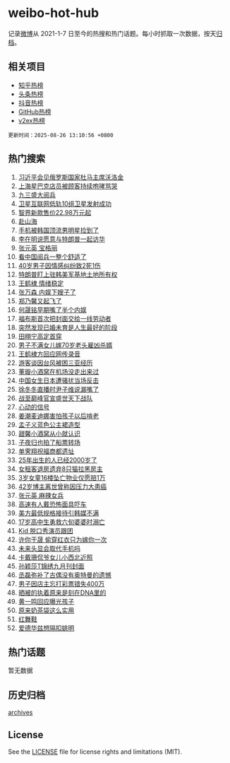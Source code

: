 # weibo-hot-hub

记录[微博](https://www.weibo.com)从 2021-1-7 日至今的热搜和热门话题。每小时抓取一次数据，按天[归档](archives)。

## 相关项目

- [知乎热榜](https://github.com/lonnyzhang423/zhihu-hot-hub)
- [头条热榜](https://github.com/lonnyzhang423/toutiao-hot-hub)
- [抖音热榜](https://github.com/lonnyzhang423/douyin-hot-hub)
- [GitHub热榜](https://github.com/lonnyzhang423/github-hot-hub)
- [v2ex热榜](https://github.com/lonnyzhang423/v2ex-hot-hub)


`更新时间：2025-08-26 13:10:56 +0800`

## 热门搜索

1. [习近平会见俄罗斯国家杜马主席沃洛金](https://m.weibo.cn/search?containerid=100103type%3D1%26t%3D10%26q%3D%23%E4%B9%A0%E8%BF%91%E5%B9%B3%E4%BC%9A%E8%A7%81%E4%BF%84%E7%BD%97%E6%96%AF%E5%9B%BD%E5%AE%B6%E6%9D%9C%E9%A9%AC%E4%B8%BB%E5%B8%AD%E6%B2%83%E6%B4%9B%E9%87%91%23&stream_entry_id=51&isnewpage=1&extparam=seat%3D1%26cate%3D10103%26filter_type%3Drealtimehot%26stream_entry_id%3D51%26q%3D%2523%25E4%25B9%25A0%25E8%25BF%2591%25E5%25B9%25B3%25E4%25BC%259A%25E8%25A7%2581%25E4%25BF%2584%25E7%25BD%2597%25E6%2596%25AF%25E5%259B%25BD%25E5%25AE%25B6%25E6%259D%259C%25E9%25A9%25AC%25E4%25B8%25BB%25E5%25B8%25AD%25E6%25B2%2583%25E6%25B4%259B%25E9%2587%2591%2523%26c_type%3D51%26dgr%3D0%26pos%3D0%26display_time%3D1756185054%26pre_seqid%3D17561850544020502253148)
1. [上海星巴克店员被顾客持续咆哮骂哭](https://m.weibo.cn/search?containerid=100103type%3D1%26t%3D10%26q%3D%23%E4%B8%8A%E6%B5%B7%E6%98%9F%E5%B7%B4%E5%85%8B%E5%BA%97%E5%91%98%E8%A2%AB%E9%A1%BE%E5%AE%A2%E6%8C%81%E7%BB%AD%E5%92%86%E5%93%AE%E9%AA%82%E5%93%AD%23&stream_entry_id=31&isnewpage=1&extparam=seat%3D1%26filter_type%3Drealtimehot%26flag%3D1%26lcate%3D5001%26cate%3D5001%26dgr%3D0%26c_type%3D31%26stream_entry_id%3D31%26q%3D%2523%25E4%25B8%258A%25E6%25B5%25B7%25E6%2598%259F%25E5%25B7%25B4%25E5%2585%258B%25E5%25BA%2597%25E5%2591%2598%25E8%25A2%25AB%25E9%25A1%25BE%25E5%25AE%25A2%25E6%258C%2581%25E7%25BB%25AD%25E5%2592%2586%25E5%2593%25AE%25E9%25AA%2582%25E5%2593%25AD%2523%26band_rank%3D1%26realpos%3D1%26pos%3D0%26display_time%3D1756185054%26pre_seqid%3D17561850544020502253148)
1. [九三盛大阅兵](https://m.weibo.cn/search?containerid=100103type%3D1%26t%3D10%26q%3D%23%E4%B9%9D%E4%B8%89%E7%9B%9B%E5%A4%A7%E9%98%85%E5%85%B5%23&stream_entry_id=31&isnewpage=1&extparam=seat%3D1%26filter_type%3Drealtimehot%26flag%3D1%26lcate%3D5001%26cate%3D5001%26dgr%3D0%26c_type%3D31%26stream_entry_id%3D31%26q%3D%2523%25E4%25B9%259D%25E4%25B8%2589%25E7%259B%259B%25E5%25A4%25A7%25E9%2598%2585%25E5%2585%25B5%2523%26band_rank%3D2%26realpos%3D2%26pos%3D1%26display_time%3D1756185054%26pre_seqid%3D17561850544020502253148)
1. [卫星互联网低轨10组卫星发射成功](https://m.weibo.cn/search?containerid=100103type%3D1%26t%3D10%26q%3D%23%E5%8D%AB%E6%98%9F%E4%BA%92%E8%81%94%E7%BD%91%E4%BD%8E%E8%BD%A810%E7%BB%84%E5%8D%AB%E6%98%9F%E5%8F%91%E5%B0%84%E6%88%90%E5%8A%9F%23&stream_entry_id=31&isnewpage=1&extparam=seat%3D1%26filter_type%3Drealtimehot%26flag%3D0%26lcate%3D5001%26cate%3D5001%26dgr%3D0%26c_type%3D31%26stream_entry_id%3D31%26q%3D%2523%25E5%258D%25AB%25E6%2598%259F%25E4%25BA%2592%25E8%2581%2594%25E7%25BD%2591%25E4%25BD%258E%25E8%25BD%25A810%25E7%25BB%2584%25E5%258D%25AB%25E6%2598%259F%25E5%258F%2591%25E5%25B0%2584%25E6%2588%2590%25E5%258A%259F%2523%26band_rank%3D3%26realpos%3D3%26pos%3D2%26display_time%3D1756185054%26pre_seqid%3D17561850544020502253148)
1. [智界新款售价22.98万元起](https://m.weibo.cn/search?containerid=100103type%3D1%26t%3D10%26q%3D%23%E6%99%BA%E7%95%8C%E6%96%B0%E6%AC%BE%E5%94%AE%E4%BB%B722.98%E4%B8%87%E5%85%83%E8%B5%B7%23&stream_entry_id=31&isnewpage=1&extparam=seat%3D1%26filter_type%3Drealtimehot%26c_type%3D31%26lcate%3D5001%26cate%3D5001%26adid%3D298601%26band_rank%3D4%26is_ad_pos%3D1%26stream_entry_id%3D31%26q%3D%2523%25E6%2599%25BA%25E7%2595%258C%25E6%2596%25B0%25E6%25AC%25BE%25E5%2594%25AE%25E4%25BB%25B722.98%25E4%25B8%2587%25E5%2585%2583%25E8%25B5%25B7%2523%26topic_ad%3D1%26dgr%3D0%26pos%3D3%26display_time%3D1756185054%26pre_seqid%3D17561850544020502253148)
1. [赴山海](https://m.weibo.cn/search?containerid=100103type%3D1%26t%3D10%26q%3D%E8%B5%B4%E5%B1%B1%E6%B5%B7&stream_entry_id=31&isnewpage=1&extparam=seat%3D1%26filter_type%3Drealtimehot%26flag%3D2%26lcate%3D5001%26cate%3D5001%26dgr%3D0%26c_type%3D31%26stream_entry_id%3D31%26q%3D%25E8%25B5%25B4%25E5%25B1%25B1%25E6%25B5%25B7%26band_rank%3D4%26realpos%3D4%26pos%3D4%26display_time%3D1756185054%26pre_seqid%3D17561850544020502253148)
1. [手机被韩国顶流男明星捡到了](https://m.weibo.cn/search?containerid=100103type%3D1%26t%3D10%26q%3D%E6%89%8B%E6%9C%BA%E8%A2%AB%E9%9F%A9%E5%9B%BD%E9%A1%B6%E6%B5%81%E7%94%B7%E6%98%8E%E6%98%9F%E6%8D%A1%E5%88%B0%E4%BA%86&stream_entry_id=31&isnewpage=1&extparam=seat%3D1%26filter_type%3Drealtimehot%26flag%3D1%26lcate%3D5001%26cate%3D5001%26dgr%3D0%26c_type%3D31%26stream_entry_id%3D31%26q%3D%25E6%2589%258B%25E6%259C%25BA%25E8%25A2%25AB%25E9%259F%25A9%25E5%259B%25BD%25E9%25A1%25B6%25E6%25B5%2581%25E7%2594%25B7%25E6%2598%258E%25E6%2598%259F%25E6%258D%25A1%25E5%2588%25B0%25E4%25BA%2586%26band_rank%3D5%26realpos%3D5%26pos%3D5%26display_time%3D1756185054%26pre_seqid%3D17561850544020502253148)
1. [李在明说愿意与特朗普一起访华](https://m.weibo.cn/search?containerid=100103type%3D1%26t%3D10%26q%3D%23%E6%9D%8E%E5%9C%A8%E6%98%8E%E8%AF%B4%E6%84%BF%E6%84%8F%E4%B8%8E%E7%89%B9%E6%9C%97%E6%99%AE%E4%B8%80%E8%B5%B7%E8%AE%BF%E5%8D%8E%23&stream_entry_id=31&isnewpage=1&extparam=seat%3D1%26filter_type%3Drealtimehot%26flag%3D0%26lcate%3D5001%26cate%3D5001%26dgr%3D0%26c_type%3D31%26stream_entry_id%3D31%26q%3D%2523%25E6%259D%258E%25E5%259C%25A8%25E6%2598%258E%25E8%25AF%25B4%25E6%2584%25BF%25E6%2584%258F%25E4%25B8%258E%25E7%2589%25B9%25E6%259C%2597%25E6%2599%25AE%25E4%25B8%2580%25E8%25B5%25B7%25E8%25AE%25BF%25E5%258D%258E%2523%26band_rank%3D6%26realpos%3D6%26pos%3D6%26display_time%3D1756185054%26pre_seqid%3D17561850544020502253148)
1. [张元英 宝格丽](https://m.weibo.cn/search?containerid=100103type%3D1%26t%3D10%26q%3D%E5%BC%A0%E5%85%83%E8%8B%B1+%E5%AE%9D%E6%A0%BC%E4%B8%BD&stream_entry_id=31&isnewpage=1&extparam=seat%3D1%26filter_type%3Drealtimehot%26flag%3D0%26lcate%3D5001%26cate%3D5001%26dgr%3D0%26c_type%3D31%26stream_entry_id%3D31%26q%3D%25E5%25BC%25A0%25E5%2585%2583%25E8%258B%25B1%2520%25E5%25AE%259D%25E6%25A0%25BC%25E4%25B8%25BD%26band_rank%3D7%26realpos%3D7%26pos%3D7%26display_time%3D1756185054%26pre_seqid%3D17561850544020502253148)
1. [看中国阅兵一整个舒适了](https://m.weibo.cn/search?containerid=100103type%3D1%26t%3D10%26q%3D%23%E7%9C%8B%E4%B8%AD%E5%9B%BD%E9%98%85%E5%85%B5%E4%B8%80%E6%95%B4%E4%B8%AA%E8%88%92%E9%80%82%E4%BA%86%23&stream_entry_id=31&isnewpage=1&extparam=seat%3D1%26filter_type%3Drealtimehot%26flag%3D0%26lcate%3D5001%26cate%3D5001%26dgr%3D0%26c_type%3D31%26stream_entry_id%3D31%26q%3D%2523%25E7%259C%258B%25E4%25B8%25AD%25E5%259B%25BD%25E9%2598%2585%25E5%2585%25B5%25E4%25B8%2580%25E6%2595%25B4%25E4%25B8%25AA%25E8%2588%2592%25E9%2580%2582%25E4%25BA%2586%2523%26band_rank%3D8%26realpos%3D8%26pos%3D8%26display_time%3D1756185054%26pre_seqid%3D17561850544020502253148)
1. [40岁男子因情感纠纷致2死1伤](https://m.weibo.cn/search?containerid=100103type%3D1%26t%3D10%26q%3D%2340%E5%B2%81%E7%94%B7%E5%AD%90%E5%9B%A0%E6%83%85%E6%84%9F%E7%BA%A0%E7%BA%B7%E8%87%B42%E6%AD%BB1%E4%BC%A4%23&stream_entry_id=31&isnewpage=1&extparam=seat%3D1%26filter_type%3Drealtimehot%26flag%3D0%26lcate%3D5001%26cate%3D5001%26dgr%3D0%26c_type%3D31%26stream_entry_id%3D31%26q%3D%252340%25E5%25B2%2581%25E7%2594%25B7%25E5%25AD%2590%25E5%259B%25A0%25E6%2583%2585%25E6%2584%259F%25E7%25BA%25A0%25E7%25BA%25B7%25E8%2587%25B42%25E6%25AD%25BB1%25E4%25BC%25A4%2523%26band_rank%3D9%26realpos%3D9%26pos%3D9%26display_time%3D1756185054%26pre_seqid%3D17561850544020502253148)
1. [特朗普盯上驻韩美军基地土地所有权](https://m.weibo.cn/search?containerid=100103type%3D1%26t%3D10%26q%3D%23%E7%89%B9%E6%9C%97%E6%99%AE%E7%9B%AF%E4%B8%8A%E9%A9%BB%E9%9F%A9%E7%BE%8E%E5%86%9B%E5%9F%BA%E5%9C%B0%E5%9C%9F%E5%9C%B0%E6%89%80%E6%9C%89%E6%9D%83%23&stream_entry_id=31&isnewpage=1&extparam=seat%3D1%26filter_type%3Drealtimehot%26flag%3D1%26lcate%3D5001%26cate%3D5001%26dgr%3D0%26c_type%3D31%26stream_entry_id%3D31%26q%3D%2523%25E7%2589%25B9%25E6%259C%2597%25E6%2599%25AE%25E7%259B%25AF%25E4%25B8%258A%25E9%25A9%25BB%25E9%259F%25A9%25E7%25BE%258E%25E5%2586%259B%25E5%259F%25BA%25E5%259C%25B0%25E5%259C%259F%25E5%259C%25B0%25E6%2589%2580%25E6%259C%2589%25E6%259D%2583%2523%26band_rank%3D10%26realpos%3D10%26pos%3D10%26display_time%3D1756185054%26pre_seqid%3D17561850544020502253148)
1. [王鹤棣 情绪稳定](https://m.weibo.cn/search?containerid=100103type%3D1%26t%3D10%26q%3D%E7%8E%8B%E9%B9%A4%E6%A3%A3+%E6%83%85%E7%BB%AA%E7%A8%B3%E5%AE%9A&stream_entry_id=31&isnewpage=1&extparam=seat%3D1%26filter_type%3Drealtimehot%26flag%3D1%26lcate%3D5001%26cate%3D5001%26dgr%3D0%26c_type%3D31%26stream_entry_id%3D31%26q%3D%25E7%258E%258B%25E9%25B9%25A4%25E6%25A3%25A3%2520%25E6%2583%2585%25E7%25BB%25AA%25E7%25A8%25B3%25E5%25AE%259A%26band_rank%3D11%26realpos%3D11%26pos%3D11%26display_time%3D1756185054%26pre_seqid%3D17561850544020502253148)
1. [张万森 内娱下嫂子了](https://m.weibo.cn/search?containerid=100103type%3D1%26t%3D10%26q%3D%E5%BC%A0%E4%B8%87%E6%A3%AE+%E5%86%85%E5%A8%B1%E4%B8%8B%E5%AB%82%E5%AD%90%E4%BA%86&stream_entry_id=31&isnewpage=1&extparam=seat%3D1%26filter_type%3Drealtimehot%26flag%3D2%26lcate%3D5001%26cate%3D5001%26dgr%3D0%26c_type%3D31%26stream_entry_id%3D31%26q%3D%25E5%25BC%25A0%25E4%25B8%2587%25E6%25A3%25AE%2520%25E5%2586%2585%25E5%25A8%25B1%25E4%25B8%258B%25E5%25AB%2582%25E5%25AD%2590%25E4%25BA%2586%26band_rank%3D12%26realpos%3D12%26pos%3D12%26display_time%3D1756185054%26pre_seqid%3D17561850544020502253148)
1. [郑乃馨又起飞了](https://m.weibo.cn/search?containerid=100103type%3D1%26t%3D10%26q%3D%23%E9%83%91%E4%B9%83%E9%A6%A8%E5%8F%88%E8%B5%B7%E9%A3%9E%E4%BA%86%23&stream_entry_id=31&isnewpage=1&extparam=seat%3D1%26filter_type%3Drealtimehot%26flag%3D1%26lcate%3D5001%26cate%3D5001%26dgr%3D0%26c_type%3D31%26stream_entry_id%3D31%26q%3D%2523%25E9%2583%2591%25E4%25B9%2583%25E9%25A6%25A8%25E5%258F%2588%25E8%25B5%25B7%25E9%25A3%259E%25E4%25BA%2586%2523%26band_rank%3D13%26realpos%3D13%26pos%3D13%26display_time%3D1756185054%26pre_seqid%3D17561850544020502253148)
1. [何晟铭早期嘴了半个内娱](https://m.weibo.cn/search?containerid=100103type%3D1%26t%3D10%26q%3D%E4%BD%95%E6%99%9F%E9%93%AD%E6%97%A9%E6%9C%9F%E5%98%B4%E4%BA%86%E5%8D%8A%E4%B8%AA%E5%86%85%E5%A8%B1&stream_entry_id=31&isnewpage=1&extparam=seat%3D1%26filter_type%3Drealtimehot%26flag%3D1%26lcate%3D5001%26cate%3D5001%26dgr%3D0%26c_type%3D31%26stream_entry_id%3D31%26q%3D%25E4%25BD%2595%25E6%2599%259F%25E9%2593%25AD%25E6%2597%25A9%25E6%259C%259F%25E5%2598%25B4%25E4%25BA%2586%25E5%258D%258A%25E4%25B8%25AA%25E5%2586%2585%25E5%25A8%25B1%26band_rank%3D14%26realpos%3D14%26pos%3D14%26display_time%3D1756185054%26pre_seqid%3D17561850544020502253148)
1. [福布斯首次把封面交给一线劳动者](https://m.weibo.cn/search?containerid=100103type%3D1%26t%3D10%26q%3D%23%E7%A6%8F%E5%B8%83%E6%96%AF%E9%A6%96%E6%AC%A1%E6%8A%8A%E5%B0%81%E9%9D%A2%E4%BA%A4%E7%BB%99%E4%B8%80%E7%BA%BF%E5%8A%B3%E5%8A%A8%E8%80%85%23&stream_entry_id=31&isnewpage=1&extparam=seat%3D1%26filter_type%3Drealtimehot%26c_type%3D31%26lcate%3D5001%26cate%3D5001%26adid%3D298638%26flag%3D1%26band_rank%3D15%26stream_entry_id%3D31%26q%3D%2523%25E7%25A6%258F%25E5%25B8%2583%25E6%2596%25AF%25E9%25A6%2596%25E6%25AC%25A1%25E6%258A%258A%25E5%25B0%2581%25E9%259D%25A2%25E4%25BA%25A4%25E7%25BB%2599%25E4%25B8%2580%25E7%25BA%25BF%25E5%258A%25B3%25E5%258A%25A8%25E8%2580%2585%2523%26dgr%3D0%26realpos%3D15%26pos%3D15%26display_time%3D1756185054%26pre_seqid%3D17561850544020502253148)
1. [突然发现已婚未育是人生最好的阶段](https://m.weibo.cn/search?containerid=100103type%3D1%26t%3D10%26q%3D%23%E7%AA%81%E7%84%B6%E5%8F%91%E7%8E%B0%E5%B7%B2%E5%A9%9A%E6%9C%AA%E8%82%B2%E6%98%AF%E4%BA%BA%E7%94%9F%E6%9C%80%E5%A5%BD%E7%9A%84%E9%98%B6%E6%AE%B5%23&stream_entry_id=31&isnewpage=1&extparam=seat%3D1%26filter_type%3Drealtimehot%26flag%3D1%26lcate%3D5001%26cate%3D5001%26dgr%3D0%26c_type%3D31%26stream_entry_id%3D31%26q%3D%2523%25E7%25AA%2581%25E7%2584%25B6%25E5%258F%2591%25E7%258E%25B0%25E5%25B7%25B2%25E5%25A9%259A%25E6%259C%25AA%25E8%2582%25B2%25E6%2598%25AF%25E4%25BA%25BA%25E7%2594%259F%25E6%259C%2580%25E5%25A5%25BD%25E7%259A%2584%25E9%2598%25B6%25E6%25AE%25B5%2523%26band_rank%3D16%26realpos%3D16%26pos%3D16%26display_time%3D1756185054%26pre_seqid%3D17561850544020502253148)
1. [田栩宁高定首穿](https://m.weibo.cn/search?containerid=100103type%3D1%26t%3D10%26q%3D%23%E7%94%B0%E6%A0%A9%E5%AE%81%E9%AB%98%E5%AE%9A%E9%A6%96%E7%A9%BF%23&stream_entry_id=31&isnewpage=1&extparam=seat%3D1%26filter_type%3Drealtimehot%26flag%3D1%26lcate%3D5001%26cate%3D5001%26dgr%3D0%26c_type%3D31%26stream_entry_id%3D31%26q%3D%2523%25E7%2594%25B0%25E6%25A0%25A9%25E5%25AE%2581%25E9%25AB%2598%25E5%25AE%259A%25E9%25A6%2596%25E7%25A9%25BF%2523%26band_rank%3D17%26realpos%3D17%26pos%3D17%26display_time%3D1756185054%26pre_seqid%3D17561850544020502253148)
1. [男子不满女儿嫁70岁老头雇凶杀婿](https://m.weibo.cn/search?containerid=100103type%3D1%26t%3D10%26q%3D%23%E7%94%B7%E5%AD%90%E4%B8%8D%E6%BB%A1%E5%A5%B3%E5%84%BF%E5%AB%8170%E5%B2%81%E8%80%81%E5%A4%B4%E9%9B%87%E5%87%B6%E6%9D%80%E5%A9%BF%23&stream_entry_id=31&isnewpage=1&extparam=seat%3D1%26filter_type%3Drealtimehot%26flag%3D1%26lcate%3D5001%26cate%3D5001%26dgr%3D0%26c_type%3D31%26stream_entry_id%3D31%26q%3D%2523%25E7%2594%25B7%25E5%25AD%2590%25E4%25B8%258D%25E6%25BB%25A1%25E5%25A5%25B3%25E5%2584%25BF%25E5%25AB%258170%25E5%25B2%2581%25E8%2580%2581%25E5%25A4%25B4%25E9%259B%2587%25E5%2587%25B6%25E6%259D%2580%25E5%25A9%25BF%2523%26band_rank%3D18%26realpos%3D18%26pos%3D18%26display_time%3D1756185054%26pre_seqid%3D17561850544020502253148)
1. [王鹤棣方回应网传录音](https://m.weibo.cn/search?containerid=100103type%3D1%26t%3D10%26q%3D%23%E7%8E%8B%E9%B9%A4%E6%A3%A3%E6%96%B9%E5%9B%9E%E5%BA%94%E7%BD%91%E4%BC%A0%E5%BD%95%E9%9F%B3%23&stream_entry_id=31&isnewpage=1&extparam=seat%3D1%26filter_type%3Drealtimehot%26flag%3D2%26lcate%3D5001%26cate%3D5001%26dgr%3D0%26c_type%3D31%26stream_entry_id%3D31%26q%3D%2523%25E7%258E%258B%25E9%25B9%25A4%25E6%25A3%25A3%25E6%2596%25B9%25E5%259B%259E%25E5%25BA%2594%25E7%25BD%2591%25E4%25BC%25A0%25E5%25BD%2595%25E9%259F%25B3%2523%26band_rank%3D19%26realpos%3D19%26pos%3D19%26display_time%3D1756185054%26pre_seqid%3D17561850544020502253148)
1. [游客谈因台风被困三亚经历](https://m.weibo.cn/search?containerid=100103type%3D1%26t%3D10%26q%3D%23%E6%B8%B8%E5%AE%A2%E8%B0%88%E5%9B%A0%E5%8F%B0%E9%A3%8E%E8%A2%AB%E5%9B%B0%E4%B8%89%E4%BA%9A%E7%BB%8F%E5%8E%86%23&stream_entry_id=31&isnewpage=1&extparam=seat%3D1%26filter_type%3Drealtimehot%26flag%3D1%26lcate%3D5001%26cate%3D5001%26dgr%3D0%26c_type%3D31%26stream_entry_id%3D31%26q%3D%2523%25E6%25B8%25B8%25E5%25AE%25A2%25E8%25B0%2588%25E5%259B%25A0%25E5%258F%25B0%25E9%25A3%258E%25E8%25A2%25AB%25E5%259B%25B0%25E4%25B8%2589%25E4%25BA%259A%25E7%25BB%258F%25E5%258E%2586%2523%26band_rank%3D20%26realpos%3D20%26pos%3D20%26display_time%3D1756185054%26pre_seqid%3D17561850544020502253148)
1. [董璇小酒窝在机场没走出来过](https://m.weibo.cn/search?containerid=100103type%3D1%26t%3D10%26q%3D%E8%91%A3%E7%92%87%E5%B0%8F%E9%85%92%E7%AA%9D%E5%9C%A8%E6%9C%BA%E5%9C%BA%E6%B2%A1%E8%B5%B0%E5%87%BA%E6%9D%A5%E8%BF%87&stream_entry_id=31&isnewpage=1&extparam=seat%3D1%26filter_type%3Drealtimehot%26flag%3D0%26lcate%3D5001%26cate%3D5001%26dgr%3D0%26c_type%3D31%26stream_entry_id%3D31%26q%3D%25E8%2591%25A3%25E7%2592%2587%25E5%25B0%258F%25E9%2585%2592%25E7%25AA%259D%25E5%259C%25A8%25E6%259C%25BA%25E5%259C%25BA%25E6%25B2%25A1%25E8%25B5%25B0%25E5%2587%25BA%25E6%259D%25A5%25E8%25BF%2587%26band_rank%3D21%26realpos%3D21%26pos%3D21%26display_time%3D1756185054%26pre_seqid%3D17561850544020502253148)
1. [中国女生日本遭骚扰当场反击](https://m.weibo.cn/search?containerid=100103type%3D1%26t%3D10%26q%3D%E4%B8%AD%E5%9B%BD%E5%A5%B3%E7%94%9F%E6%97%A5%E6%9C%AC%E9%81%AD%E9%AA%9A%E6%89%B0%E5%BD%93%E5%9C%BA%E5%8F%8D%E5%87%BB&stream_entry_id=31&isnewpage=1&extparam=seat%3D1%26filter_type%3Drealtimehot%26flag%3D0%26lcate%3D5001%26cate%3D5001%26dgr%3D0%26c_type%3D31%26stream_entry_id%3D31%26q%3D%25E4%25B8%25AD%25E5%259B%25BD%25E5%25A5%25B3%25E7%2594%259F%25E6%2597%25A5%25E6%259C%25AC%25E9%2581%25AD%25E9%25AA%259A%25E6%2589%25B0%25E5%25BD%2593%25E5%259C%25BA%25E5%258F%258D%25E5%2587%25BB%26band_rank%3D22%26realpos%3D22%26pos%3D22%26display_time%3D1756185054%26pre_seqid%3D17561850544020502253148)
1. [徐冬冬直播时尹子维说漏嘴了](https://m.weibo.cn/search?containerid=100103type%3D1%26t%3D10%26q%3D%E5%BE%90%E5%86%AC%E5%86%AC%E7%9B%B4%E6%92%AD%E6%97%B6%E5%B0%B9%E5%AD%90%E7%BB%B4%E8%AF%B4%E6%BC%8F%E5%98%B4%E4%BA%86&stream_entry_id=31&isnewpage=1&extparam=seat%3D1%26filter_type%3Drealtimehot%26flag%3D1%26lcate%3D5001%26cate%3D5001%26dgr%3D0%26c_type%3D31%26stream_entry_id%3D31%26q%3D%25E5%25BE%2590%25E5%2586%25AC%25E5%2586%25AC%25E7%259B%25B4%25E6%2592%25AD%25E6%2597%25B6%25E5%25B0%25B9%25E5%25AD%2590%25E7%25BB%25B4%25E8%25AF%25B4%25E6%25BC%258F%25E5%2598%25B4%25E4%25BA%2586%26band_rank%3D23%26realpos%3D23%26pos%3D23%26display_time%3D1756185054%26pre_seqid%3D17561850544020502253148)
1. [战至巅峰官宣盛世天下战队](https://m.weibo.cn/search?containerid=100103type%3D1%26t%3D10%26q%3D%23%E6%88%98%E8%87%B3%E5%B7%85%E5%B3%B0%E5%AE%98%E5%AE%A3%E7%9B%9B%E4%B8%96%E5%A4%A9%E4%B8%8B%E6%88%98%E9%98%9F%23&stream_entry_id=31&isnewpage=1&extparam=seat%3D1%26filter_type%3Drealtimehot%26flag%3D1%26lcate%3D5001%26cate%3D5001%26dgr%3D0%26c_type%3D31%26stream_entry_id%3D31%26q%3D%2523%25E6%2588%2598%25E8%2587%25B3%25E5%25B7%2585%25E5%25B3%25B0%25E5%25AE%2598%25E5%25AE%25A3%25E7%259B%259B%25E4%25B8%2596%25E5%25A4%25A9%25E4%25B8%258B%25E6%2588%2598%25E9%2598%259F%2523%26band_rank%3D24%26realpos%3D24%26pos%3D24%26display_time%3D1756185054%26pre_seqid%3D17561850544020502253148)
1. [心动的信号](https://m.weibo.cn/search?containerid=100103type%3D1%26t%3D10%26q%3D%E5%BF%83%E5%8A%A8%E7%9A%84%E4%BF%A1%E5%8F%B7&stream_entry_id=31&isnewpage=1&extparam=seat%3D1%26filter_type%3Drealtimehot%26flag%3D1%26lcate%3D5001%26cate%3D5001%26dgr%3D0%26c_type%3D31%26stream_entry_id%3D31%26q%3D%25E5%25BF%2583%25E5%258A%25A8%25E7%259A%2584%25E4%25BF%25A1%25E5%258F%25B7%26band_rank%3D25%26realpos%3D25%26pos%3D25%26display_time%3D1756185054%26pre_seqid%3D17561850544020502253148)
1. [姜潮麦迪娜害怕孩子以后啃老](https://m.weibo.cn/search?containerid=100103type%3D1%26t%3D10%26q%3D%E5%A7%9C%E6%BD%AE%E9%BA%A6%E8%BF%AA%E5%A8%9C%E5%AE%B3%E6%80%95%E5%AD%A9%E5%AD%90%E4%BB%A5%E5%90%8E%E5%95%83%E8%80%81&stream_entry_id=31&isnewpage=1&extparam=seat%3D1%26filter_type%3Drealtimehot%26flag%3D1%26lcate%3D5001%26cate%3D5001%26dgr%3D0%26c_type%3D31%26stream_entry_id%3D31%26q%3D%25E5%25A7%259C%25E6%25BD%25AE%25E9%25BA%25A6%25E8%25BF%25AA%25E5%25A8%259C%25E5%25AE%25B3%25E6%2580%2595%25E5%25AD%25A9%25E5%25AD%2590%25E4%25BB%25A5%25E5%2590%258E%25E5%2595%2583%25E8%2580%2581%26band_rank%3D26%26realpos%3D26%26pos%3D26%26display_time%3D1756185054%26pre_seqid%3D17561850544020502253148)
1. [孟子义蓝色公主裙造型](https://m.weibo.cn/search?containerid=100103type%3D1%26t%3D10%26q%3D%23%E5%AD%9F%E5%AD%90%E4%B9%89%E8%93%9D%E8%89%B2%E5%85%AC%E4%B8%BB%E8%A3%99%E9%80%A0%E5%9E%8B%23&stream_entry_id=31&isnewpage=1&extparam=seat%3D1%26filter_type%3Drealtimehot%26flag%3D1%26lcate%3D5001%26cate%3D5001%26dgr%3D0%26c_type%3D31%26stream_entry_id%3D31%26q%3D%2523%25E5%25AD%259F%25E5%25AD%2590%25E4%25B9%2589%25E8%2593%259D%25E8%2589%25B2%25E5%2585%25AC%25E4%25B8%25BB%25E8%25A3%2599%25E9%2580%25A0%25E5%259E%258B%2523%26band_rank%3D27%26realpos%3D27%26pos%3D27%26display_time%3D1756185054%26pre_seqid%3D17561850544020502253148)
1. [甜馨小酒窝从小就认识](https://m.weibo.cn/search?containerid=100103type%3D1%26t%3D10%26q%3D%23%E7%94%9C%E9%A6%A8%E5%B0%8F%E9%85%92%E7%AA%9D%E4%BB%8E%E5%B0%8F%E5%B0%B1%E8%AE%A4%E8%AF%86%23&stream_entry_id=31&isnewpage=1&extparam=seat%3D1%26filter_type%3Drealtimehot%26flag%3D1%26lcate%3D5001%26cate%3D5001%26dgr%3D0%26c_type%3D31%26stream_entry_id%3D31%26q%3D%2523%25E7%2594%259C%25E9%25A6%25A8%25E5%25B0%258F%25E9%2585%2592%25E7%25AA%259D%25E4%25BB%258E%25E5%25B0%258F%25E5%25B0%25B1%25E8%25AE%25A4%25E8%25AF%2586%2523%26band_rank%3D28%26realpos%3D28%26pos%3D28%26display_time%3D1756185054%26pre_seqid%3D17561850544020502253148)
1. [子夜归也拍了船票转场](https://m.weibo.cn/search?containerid=100103type%3D1%26t%3D10%26q%3D%E5%AD%90%E5%A4%9C%E5%BD%92%E4%B9%9F%E6%8B%8D%E4%BA%86%E8%88%B9%E7%A5%A8%E8%BD%AC%E5%9C%BA&stream_entry_id=31&isnewpage=1&extparam=seat%3D1%26filter_type%3Drealtimehot%26flag%3D1%26lcate%3D5001%26cate%3D5001%26dgr%3D0%26c_type%3D31%26stream_entry_id%3D31%26q%3D%25E5%25AD%2590%25E5%25A4%259C%25E5%25BD%2592%25E4%25B9%259F%25E6%258B%258D%25E4%25BA%2586%25E8%2588%25B9%25E7%25A5%25A8%25E8%25BD%25AC%25E5%259C%25BA%26band_rank%3D29%26realpos%3D29%26pos%3D29%26display_time%3D1756185054%26pre_seqid%3D17561850544020502253148)
1. [单霁翔祝福商都遗址](https://m.weibo.cn/search?containerid=100103type%3D1%26t%3D10%26q%3D%23%E5%8D%95%E9%9C%81%E7%BF%94%E7%A5%9D%E7%A6%8F%E5%95%86%E9%83%BD%E9%81%97%E5%9D%80%23&stream_entry_id=31&isnewpage=1&extparam=seat%3D1%26filter_type%3Drealtimehot%26flag%3D0%26lcate%3D5001%26cate%3D5001%26dgr%3D0%26c_type%3D31%26stream_entry_id%3D31%26q%3D%2523%25E5%258D%2595%25E9%259C%2581%25E7%25BF%2594%25E7%25A5%259D%25E7%25A6%258F%25E5%2595%2586%25E9%2583%25BD%25E9%2581%2597%25E5%259D%2580%2523%26band_rank%3D30%26realpos%3D30%26pos%3D30%26display_time%3D1756185054%26pre_seqid%3D17561850544020502253148)
1. [25年出生的人已经2000岁了](https://m.weibo.cn/search?containerid=100103type%3D1%26t%3D10%26q%3D25%E5%B9%B4%E5%87%BA%E7%94%9F%E7%9A%84%E4%BA%BA%E5%B7%B2%E7%BB%8F2000%E5%B2%81%E4%BA%86&stream_entry_id=31&isnewpage=1&extparam=seat%3D1%26filter_type%3Drealtimehot%26flag%3D0%26lcate%3D5001%26cate%3D5001%26dgr%3D0%26c_type%3D31%26stream_entry_id%3D31%26q%3D25%25E5%25B9%25B4%25E5%2587%25BA%25E7%2594%259F%25E7%259A%2584%25E4%25BA%25BA%25E5%25B7%25B2%25E7%25BB%258F2000%25E5%25B2%2581%25E4%25BA%2586%26band_rank%3D31%26realpos%3D31%26pos%3D31%26display_time%3D1756185054%26pre_seqid%3D17561850544020502253148)
1. [女租客退房遗弃8只猫拉黑房主](https://m.weibo.cn/search?containerid=100103type%3D1%26t%3D10%26q%3D%23%E5%A5%B3%E7%A7%9F%E5%AE%A2%E9%80%80%E6%88%BF%E9%81%97%E5%BC%838%E5%8F%AA%E7%8C%AB%E6%8B%89%E9%BB%91%E6%88%BF%E4%B8%BB%23&stream_entry_id=31&isnewpage=1&extparam=seat%3D1%26filter_type%3Drealtimehot%26flag%3D1%26lcate%3D5001%26cate%3D5001%26dgr%3D0%26c_type%3D31%26stream_entry_id%3D31%26q%3D%2523%25E5%25A5%25B3%25E7%25A7%259F%25E5%25AE%25A2%25E9%2580%2580%25E6%2588%25BF%25E9%2581%2597%25E5%25BC%25838%25E5%258F%25AA%25E7%258C%25AB%25E6%258B%2589%25E9%25BB%2591%25E6%2588%25BF%25E4%25B8%25BB%2523%26band_rank%3D32%26realpos%3D32%26pos%3D32%26display_time%3D1756185054%26pre_seqid%3D17561850544020502253148)
1. [3岁女童16楼坠亡物业仅愿赔1万](https://m.weibo.cn/search?containerid=100103type%3D1%26t%3D10%26q%3D%233%E5%B2%81%E5%A5%B3%E7%AB%A516%E6%A5%BC%E5%9D%A0%E4%BA%A1%E7%89%A9%E4%B8%9A%E4%BB%85%E6%84%BF%E8%B5%941%E4%B8%87%23&stream_entry_id=31&isnewpage=1&extparam=seat%3D1%26filter_type%3Drealtimehot%26flag%3D1%26lcate%3D5001%26cate%3D5001%26dgr%3D0%26c_type%3D31%26stream_entry_id%3D31%26q%3D%25233%25E5%25B2%2581%25E5%25A5%25B3%25E7%25AB%25A516%25E6%25A5%25BC%25E5%259D%25A0%25E4%25BA%25A1%25E7%2589%25A9%25E4%25B8%259A%25E4%25BB%2585%25E6%2584%25BF%25E8%25B5%25941%25E4%25B8%2587%2523%26band_rank%3D33%26realpos%3D33%26pos%3D33%26display_time%3D1756185054%26pre_seqid%3D17561850544020502253148)
1. [42岁博主离世曾称因压力大患癌](https://m.weibo.cn/search?containerid=100103type%3D1%26t%3D10%26q%3D%2342%E5%B2%81%E5%8D%9A%E4%B8%BB%E7%A6%BB%E4%B8%96%E6%9B%BE%E7%A7%B0%E5%9B%A0%E5%8E%8B%E5%8A%9B%E5%A4%A7%E6%82%A3%E7%99%8C%23&stream_entry_id=31&isnewpage=1&extparam=seat%3D1%26filter_type%3Drealtimehot%26flag%3D1%26lcate%3D5001%26cate%3D5001%26dgr%3D0%26c_type%3D31%26stream_entry_id%3D31%26q%3D%252342%25E5%25B2%2581%25E5%258D%259A%25E4%25B8%25BB%25E7%25A6%25BB%25E4%25B8%2596%25E6%259B%25BE%25E7%25A7%25B0%25E5%259B%25A0%25E5%258E%258B%25E5%258A%259B%25E5%25A4%25A7%25E6%2582%25A3%25E7%2599%258C%2523%26band_rank%3D34%26realpos%3D34%26pos%3D34%26display_time%3D1756185054%26pre_seqid%3D17561850544020502253148)
1. [张元英 麻辣女兵](https://m.weibo.cn/search?containerid=100103type%3D1%26t%3D10%26q%3D%E5%BC%A0%E5%85%83%E8%8B%B1+%E9%BA%BB%E8%BE%A3%E5%A5%B3%E5%85%B5&stream_entry_id=31&isnewpage=1&extparam=seat%3D1%26filter_type%3Drealtimehot%26flag%3D1%26lcate%3D5001%26cate%3D5001%26dgr%3D0%26c_type%3D31%26stream_entry_id%3D31%26q%3D%25E5%25BC%25A0%25E5%2585%2583%25E8%258B%25B1%2520%25E9%25BA%25BB%25E8%25BE%25A3%25E5%25A5%25B3%25E5%2585%25B5%26band_rank%3D35%26realpos%3D35%26pos%3D35%26display_time%3D1756185054%26pre_seqid%3D17561850544020502253148)
1. [高速有人戴恐怖面具吓车](https://m.weibo.cn/search?containerid=100103type%3D1%26t%3D10%26q%3D%23%E9%AB%98%E9%80%9F%E6%9C%89%E4%BA%BA%E6%88%B4%E6%81%90%E6%80%96%E9%9D%A2%E5%85%B7%E5%90%93%E8%BD%A6%23&stream_entry_id=31&isnewpage=1&extparam=seat%3D1%26filter_type%3Drealtimehot%26flag%3D0%26lcate%3D5001%26cate%3D5001%26dgr%3D0%26c_type%3D31%26stream_entry_id%3D31%26q%3D%2523%25E9%25AB%2598%25E9%2580%259F%25E6%259C%2589%25E4%25BA%25BA%25E6%2588%25B4%25E6%2581%2590%25E6%2580%2596%25E9%259D%25A2%25E5%2585%25B7%25E5%2590%2593%25E8%25BD%25A6%2523%26band_rank%3D36%26realpos%3D36%26pos%3D36%26display_time%3D1756185054%26pre_seqid%3D17561850544020502253148)
1. [美方最低规格接待引韩媒不满](https://m.weibo.cn/search?containerid=100103type%3D1%26t%3D10%26q%3D%23%E7%BE%8E%E6%96%B9%E6%9C%80%E4%BD%8E%E8%A7%84%E6%A0%BC%E6%8E%A5%E5%BE%85%E5%BC%95%E9%9F%A9%E5%AA%92%E4%B8%8D%E6%BB%A1%23&stream_entry_id=31&isnewpage=1&extparam=seat%3D1%26filter_type%3Drealtimehot%26flag%3D1%26lcate%3D5001%26cate%3D5001%26dgr%3D0%26c_type%3D31%26stream_entry_id%3D31%26q%3D%2523%25E7%25BE%258E%25E6%2596%25B9%25E6%259C%2580%25E4%25BD%258E%25E8%25A7%2584%25E6%25A0%25BC%25E6%258E%25A5%25E5%25BE%2585%25E5%25BC%2595%25E9%259F%25A9%25E5%25AA%2592%25E4%25B8%258D%25E6%25BB%25A1%2523%26band_rank%3D37%26realpos%3D37%26pos%3D37%26display_time%3D1756185054%26pre_seqid%3D17561850544020502253148)
1. [17岁高中生勇救六旬婆婆时溺亡](https://m.weibo.cn/search?containerid=100103type%3D1%26t%3D10%26q%3D%2317%E5%B2%81%E9%AB%98%E4%B8%AD%E7%94%9F%E5%8B%87%E6%95%91%E5%85%AD%E6%97%AC%E5%A9%86%E5%A9%86%E6%97%B6%E6%BA%BA%E4%BA%A1%23&stream_entry_id=31&isnewpage=1&extparam=seat%3D1%26filter_type%3Drealtimehot%26flag%3D1%26lcate%3D5001%26cate%3D5001%26dgr%3D0%26c_type%3D31%26stream_entry_id%3D31%26q%3D%252317%25E5%25B2%2581%25E9%25AB%2598%25E4%25B8%25AD%25E7%2594%259F%25E5%258B%2587%25E6%2595%2591%25E5%2585%25AD%25E6%2597%25AC%25E5%25A9%2586%25E5%25A9%2586%25E6%2597%25B6%25E6%25BA%25BA%25E4%25BA%25A1%2523%26band_rank%3D38%26realpos%3D38%26pos%3D38%26display_time%3D1756185054%26pre_seqid%3D17561850544020502253148)
1. [Kid 脱口秀演员跟团](https://m.weibo.cn/search?containerid=100103type%3D1%26t%3D10%26q%3DKid+%E8%84%B1%E5%8F%A3%E7%A7%80%E6%BC%94%E5%91%98%E8%B7%9F%E5%9B%A2&stream_entry_id=31&isnewpage=1&extparam=seat%3D1%26filter_type%3Drealtimehot%26flag%3D1%26lcate%3D5001%26cate%3D5001%26dgr%3D0%26c_type%3D31%26stream_entry_id%3D31%26q%3DKid%2520%25E8%2584%25B1%25E5%258F%25A3%25E7%25A7%2580%25E6%25BC%2594%25E5%2591%2598%25E8%25B7%259F%25E5%259B%25A2%26band_rank%3D39%26realpos%3D39%26pos%3D39%26display_time%3D1756185054%26pre_seqid%3D17561850544020502253148)
1. [许你于晟 偷穿红衣只为嫁你一次](https://m.weibo.cn/search?containerid=100103type%3D1%26t%3D10%26q%3D%E8%AE%B8%E4%BD%A0%E4%BA%8E%E6%99%9F+%E5%81%B7%E7%A9%BF%E7%BA%A2%E8%A1%A3%E5%8F%AA%E4%B8%BA%E5%AB%81%E4%BD%A0%E4%B8%80%E6%AC%A1&stream_entry_id=31&isnewpage=1&extparam=seat%3D1%26filter_type%3Drealtimehot%26flag%3D1%26lcate%3D5001%26cate%3D5001%26dgr%3D0%26c_type%3D31%26stream_entry_id%3D31%26q%3D%25E8%25AE%25B8%25E4%25BD%25A0%25E4%25BA%258E%25E6%2599%259F%2520%25E5%2581%25B7%25E7%25A9%25BF%25E7%25BA%25A2%25E8%25A1%25A3%25E5%258F%25AA%25E4%25B8%25BA%25E5%25AB%2581%25E4%25BD%25A0%25E4%25B8%2580%25E6%25AC%25A1%26band_rank%3D40%26realpos%3D40%26pos%3D40%26display_time%3D1756185054%26pre_seqid%3D17561850544020502253148)
1. [未来头显会取代手机吗](https://m.weibo.cn/search?containerid=100103type%3D1%26t%3D10%26q%3D%23%E6%9C%AA%E6%9D%A5%E5%A4%B4%E6%98%BE%E4%BC%9A%E5%8F%96%E4%BB%A3%E6%89%8B%E6%9C%BA%E5%90%97%23&stream_entry_id=31&isnewpage=1&extparam=seat%3D1%26filter_type%3Drealtimehot%26flag%3D1%26lcate%3D5001%26cate%3D5001%26dgr%3D0%26c_type%3D31%26stream_entry_id%3D31%26q%3D%2523%25E6%259C%25AA%25E6%259D%25A5%25E5%25A4%25B4%25E6%2598%25BE%25E4%25BC%259A%25E5%258F%2596%25E4%25BB%25A3%25E6%2589%258B%25E6%259C%25BA%25E5%2590%2597%2523%26band_rank%3D41%26realpos%3D41%26pos%3D41%26display_time%3D1756185054%26pre_seqid%3D17561850544020502253148)
1. [卡戴珊侃爷女儿小西北近照](https://m.weibo.cn/search?containerid=100103type%3D1%26t%3D10%26q%3D%23%E5%8D%A1%E6%88%B4%E7%8F%8A%E4%BE%83%E7%88%B7%E5%A5%B3%E5%84%BF%E5%B0%8F%E8%A5%BF%E5%8C%97%E8%BF%91%E7%85%A7%23&stream_entry_id=31&isnewpage=1&extparam=seat%3D1%26filter_type%3Drealtimehot%26flag%3D1%26lcate%3D5001%26cate%3D5001%26dgr%3D0%26c_type%3D31%26stream_entry_id%3D31%26q%3D%2523%25E5%258D%25A1%25E6%2588%25B4%25E7%258F%258A%25E4%25BE%2583%25E7%2588%25B7%25E5%25A5%25B3%25E5%2584%25BF%25E5%25B0%258F%25E8%25A5%25BF%25E5%258C%2597%25E8%25BF%2591%25E7%2585%25A7%2523%26band_rank%3D42%26realpos%3D42%26pos%3D42%26display_time%3D1756185054%26pre_seqid%3D17561850544020502253148)
1. [孙颖莎T锦绣九月刊封面](https://m.weibo.cn/search?containerid=100103type%3D1%26t%3D10%26q%3D%23%E5%AD%99%E9%A2%96%E8%8E%8ET%E9%94%A6%E7%BB%A3%E4%B9%9D%E6%9C%88%E5%88%8A%E5%B0%81%E9%9D%A2%23&stream_entry_id=31&isnewpage=1&extparam=seat%3D1%26filter_type%3Drealtimehot%26flag%3D1%26lcate%3D5001%26cate%3D5001%26dgr%3D0%26c_type%3D31%26stream_entry_id%3D31%26q%3D%2523%25E5%25AD%2599%25E9%25A2%2596%25E8%258E%258ET%25E9%2594%25A6%25E7%25BB%25A3%25E4%25B9%259D%25E6%259C%2588%25E5%2588%258A%25E5%25B0%2581%25E9%259D%25A2%2523%26band_rank%3D43%26realpos%3D43%26pos%3D43%26display_time%3D1756185054%26pre_seqid%3D17561850544020502253148)
1. [丞磊弥补了古偶没有奥特曼的遗憾](https://m.weibo.cn/search?containerid=100103type%3D1%26t%3D10%26q%3D%E4%B8%9E%E7%A3%8A%E5%BC%A5%E8%A1%A5%E4%BA%86%E5%8F%A4%E5%81%B6%E6%B2%A1%E6%9C%89%E5%A5%A5%E7%89%B9%E6%9B%BC%E7%9A%84%E9%81%97%E6%86%BE&stream_entry_id=31&isnewpage=1&extparam=seat%3D1%26filter_type%3Drealtimehot%26flag%3D1%26lcate%3D5001%26cate%3D5001%26dgr%3D0%26c_type%3D31%26stream_entry_id%3D31%26q%3D%25E4%25B8%259E%25E7%25A3%258A%25E5%25BC%25A5%25E8%25A1%25A5%25E4%25BA%2586%25E5%258F%25A4%25E5%2581%25B6%25E6%25B2%25A1%25E6%259C%2589%25E5%25A5%25A5%25E7%2589%25B9%25E6%259B%25BC%25E7%259A%2584%25E9%2581%2597%25E6%2586%25BE%26band_rank%3D44%26realpos%3D44%26pos%3D44%26display_time%3D1756185054%26pre_seqid%3D17561850544020502253148)
1. [男子因店主忘打彩票错失400万](https://m.weibo.cn/search?containerid=100103type%3D1%26t%3D10%26q%3D%23%E7%94%B7%E5%AD%90%E5%9B%A0%E5%BA%97%E4%B8%BB%E5%BF%98%E6%89%93%E5%BD%A9%E7%A5%A8%E9%94%99%E5%A4%B1400%E4%B8%87%23&stream_entry_id=31&isnewpage=1&extparam=seat%3D1%26filter_type%3Drealtimehot%26flag%3D1%26lcate%3D5001%26cate%3D5001%26dgr%3D0%26c_type%3D31%26stream_entry_id%3D31%26q%3D%2523%25E7%2594%25B7%25E5%25AD%2590%25E5%259B%25A0%25E5%25BA%2597%25E4%25B8%25BB%25E5%25BF%2598%25E6%2589%2593%25E5%25BD%25A9%25E7%25A5%25A8%25E9%2594%2599%25E5%25A4%25B1400%25E4%25B8%2587%2523%26band_rank%3D45%26realpos%3D45%26pos%3D45%26display_time%3D1756185054%26pre_seqid%3D17561850544020502253148)
1. [晒被的执着原来是刻在DNA里的](https://m.weibo.cn/search?containerid=100103type%3D1%26t%3D10%26q%3D%E6%99%92%E8%A2%AB%E7%9A%84%E6%89%A7%E7%9D%80%E5%8E%9F%E6%9D%A5%E6%98%AF%E5%88%BB%E5%9C%A8DNA%E9%87%8C%E7%9A%84&stream_entry_id=31&isnewpage=1&extparam=seat%3D1%26filter_type%3Drealtimehot%26flag%3D1%26lcate%3D5001%26cate%3D5001%26dgr%3D0%26c_type%3D31%26stream_entry_id%3D31%26q%3D%25E6%2599%2592%25E8%25A2%25AB%25E7%259A%2584%25E6%2589%25A7%25E7%259D%2580%25E5%258E%259F%25E6%259D%25A5%25E6%2598%25AF%25E5%2588%25BB%25E5%259C%25A8DNA%25E9%2587%258C%25E7%259A%2584%26band_rank%3D46%26realpos%3D46%26pos%3D46%26display_time%3D1756185054%26pre_seqid%3D17561850544020502253148)
1. [黄一鸣回应曝光孩子](https://m.weibo.cn/search?containerid=100103type%3D1%26t%3D10%26q%3D%23%E9%BB%84%E4%B8%80%E9%B8%A3%E5%9B%9E%E5%BA%94%E6%9B%9D%E5%85%89%E5%AD%A9%E5%AD%90%23&stream_entry_id=31&isnewpage=1&extparam=seat%3D1%26filter_type%3Drealtimehot%26flag%3D1%26lcate%3D5001%26cate%3D5001%26dgr%3D0%26c_type%3D31%26stream_entry_id%3D31%26q%3D%2523%25E9%25BB%2584%25E4%25B8%2580%25E9%25B8%25A3%25E5%259B%259E%25E5%25BA%2594%25E6%259B%259D%25E5%2585%2589%25E5%25AD%25A9%25E5%25AD%2590%2523%26band_rank%3D47%26realpos%3D47%26pos%3D47%26display_time%3D1756185054%26pre_seqid%3D17561850544020502253148)
1. [原来奶茶袋这么实用](https://m.weibo.cn/search?containerid=100103type%3D1%26t%3D10%26q%3D%E5%8E%9F%E6%9D%A5%E5%A5%B6%E8%8C%B6%E8%A2%8B%E8%BF%99%E4%B9%88%E5%AE%9E%E7%94%A8&stream_entry_id=31&isnewpage=1&extparam=seat%3D1%26filter_type%3Drealtimehot%26flag%3D1%26lcate%3D5001%26cate%3D5001%26dgr%3D0%26c_type%3D31%26stream_entry_id%3D31%26q%3D%25E5%258E%259F%25E6%259D%25A5%25E5%25A5%25B6%25E8%258C%25B6%25E8%25A2%258B%25E8%25BF%2599%25E4%25B9%2588%25E5%25AE%259E%25E7%2594%25A8%26band_rank%3D48%26realpos%3D48%26pos%3D48%26display_time%3D1756185054%26pre_seqid%3D17561850544020502253148)
1. [红舞鞋](https://m.weibo.cn/search?containerid=100103type%3D1%26t%3D10%26q%3D%E7%BA%A2%E8%88%9E%E9%9E%8B&stream_entry_id=31&isnewpage=1&extparam=seat%3D1%26filter_type%3Drealtimehot%26flag%3D0%26lcate%3D5001%26cate%3D5001%26dgr%3D0%26c_type%3D31%26stream_entry_id%3D31%26q%3D%25E7%25BA%25A2%25E8%2588%259E%25E9%259E%258B%26band_rank%3D49%26realpos%3D49%26pos%3D49%26display_time%3D1756185054%26pre_seqid%3D17561850544020502253148)
1. [爱德华兹想隔扣姚明](https://m.weibo.cn/search?containerid=100103type%3D1%26t%3D10%26q%3D%23%E7%88%B1%E5%BE%B7%E5%8D%8E%E5%85%B9%E6%83%B3%E9%9A%94%E6%89%A3%E5%A7%9A%E6%98%8E%23&stream_entry_id=31&isnewpage=1&extparam=seat%3D1%26filter_type%3Drealtimehot%26flag%3D1%26lcate%3D5001%26cate%3D5001%26dgr%3D0%26c_type%3D31%26stream_entry_id%3D31%26q%3D%2523%25E7%2588%25B1%25E5%25BE%25B7%25E5%258D%258E%25E5%2585%25B9%25E6%2583%25B3%25E9%259A%2594%25E6%2589%25A3%25E5%25A7%259A%25E6%2598%258E%2523%26band_rank%3D50%26realpos%3D50%26pos%3D50%26display_time%3D1756185054%26pre_seqid%3D17561850544020502253148)

## 热门话题

暂无数据

## 历史归档

[archives](archives)

## License

See the [LICENSE](LICENSE) file for license rights and limitations (MIT).
